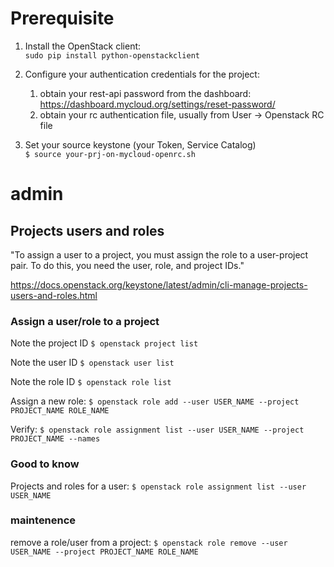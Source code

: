 # Prerequisite

1. Install the OpenStack client:  
```sudo pip install python-openstackclient```

2. Configure your authentication credentials for the project:
    1. obtain your rest-api password from the dashboard: https://dashboard.mycloud.org/settings/reset-password/
    2. obtain your rc authentication file, usually from User -> Openstack RC file
4. Set your source keystone (your Token, Service Catalog)   
```$ source your-prj-on-mycloud-openrc.sh```

# admin
## Projects users and roles
"To assign a user to a project, you must assign the role to a user-project pair. To do this, you need the user, role, and project IDs."

https://docs.openstack.org/keystone/latest/admin/cli-manage-projects-users-and-roles.html

### Assign a user/role to a project

Note the project ID
```$ openstack project list```

Note the user ID
```$ openstack user list```

Note the role ID
```$ openstack role list```

Assign a new role:
```$ openstack role add --user USER_NAME --project PROJECT_NAME ROLE_NAME```

Verify:
```$ openstack role assignment list --user USER_NAME --project PROJECT_NAME --names```

### Good to know

Projects and roles for a user:
```$ openstack role assignment list --user USER_NAME```

### maintenence

remove a role/user from a project:
```$ openstack role remove --user USER_NAME --project PROJECT_NAME ROLE_NAME```
